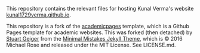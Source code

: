 This repository contains the relevant files for hosting Kunal Verma's website [kunal1729verma.github.io](kunal1729verma.github.io). 


This repository is a fork of the [academicpages](https://academicpages.github.io/) template, which is a Github Pages template for academic websites. This was forked (then detached) by [Stuart Geiger](https://github.com/staeiou) from the [Minimal Mistakes Jekyll Theme](https://mmistakes.github.io/minimal-mistakes/), which is © 2016 Michael Rose and released under the MIT License. See LICENSE.md.
